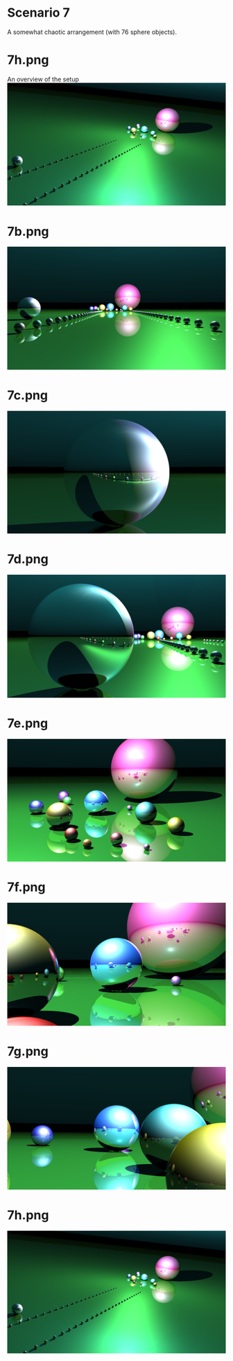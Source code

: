 # Scenario 7
A somewhat chaotic arrangement (with 76 sphere objects).

# 7h.png
An overview of the setup
<img src="7h.png?raw=true" alt="drawing"/>

# 7b.png
<img src="7b.png?raw=true" alt="drawing"/>

# 7c.png
<img src="7c.png?raw=true" alt="drawing"/>

# 7d.png
<img src="7d.png?raw=true" alt="drawing"/>

# 7e.png
<img src="7e.png?raw=true" alt="drawing"/>

# 7f.png
<img src="7f.png?raw=true" alt="drawing"/>

# 7g.png
<img src="7g.png?raw=true" alt="drawing"/>

# 7h.png
<img src="7h.png?raw=true" alt="drawing"/>
